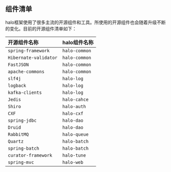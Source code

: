## 组件清单
halo框架使用了很多主流的开源组件和工具。所使用的开源组件也会随着升级不断的变化。目前的开源组件清单如下：

| 开源组件名称 | halo组件名称 |
| :--- | :--- |
| ```spring-framework``` | ```halo-common``` |
| ```Hibernate-validator``` | ```halo-common``` |
| ```FastJSON``` | ```halo-common``` |
| ```apache-commons``` | ```halo-common``` |
| ```slf4j``` | ```halo-log``` |
| ```logback``` | ```halo-log``` |
| ```kafka-clients``` | ```halo-log``` |
| ```Jedis``` | ```halo-cahce``` |
| ```Shiro``` | ```halo-auth``` |
| ```CXF``` | ```halo-cxf``` |
| ```spring-jdbc``` | ```halo-dao``` |
| ```Druid``` | ```halo-dao``` |
| ```RabbitMQ``` | ```halo-queue``` |
| ```Quartz``` | ```halo-batch``` |
| ```spring-batch``` | ```halo-batch``` |
| ```curator-framework``` | ```halo-tune``` |
| ```spring-mvc``` | ```halo-web``` |